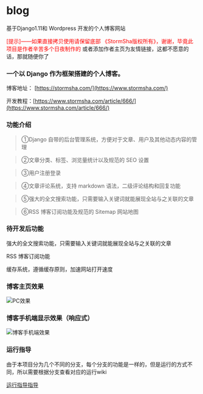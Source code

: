 # blog
基于Django1.11和 Wordpress 开发的个人博客网站

<font color=red>[提示]——如果直接拷贝使用请保留底部 《StormSha版权所有》，谢谢，毕竟此项目是作者辛苦多个日夜制作的</font>
或者添加作者主页为友情链接，这都不愿意的话，那就随便你了

<h3>一个以 Django 作为框架搭建的个人博客。</h3>

博客地址： [https://stormsha.com/](https://www.stormsha.com/)

开发教程：[https://www.stormsha.com/article/666/](https://www.stormsha.com/article/666/)
<h3>功能介绍</h3>

> ①Django 自带的后台管理系统，方便对于文章、用户及其他动态内容的管理

> ②文章分类、标签、浏览量统计以及规范的 SEO 设置

> ③用户注册登录

> ④文章评论系统，支持 markdown 语法，二级评论结构和回复功能

> ⑤强大的全文搜索功能，只需要输入关键词就能展现全站与之关联的文章

 
> ⑥RSS 博客订阅功能及规范的 Sitemap 网站地图


<h3>待开发后功能</h3>

强大的全文搜索功能，只需要输入关键词就能展现全站与之关联的文章

RSS 博客订阅功能

缓存系统，遵循缓存原则，加速网站打开速度

<h3>博客主页效果</h3>

![PC效果](https://stormsha.com/static/images/pcindexshow.png)


<h3>博客手机端显示效果（响应式）</h3>


![博客手机端效果](https://stormsha.com/static/images/mobileindex.png)



<h3>运行指导</h3>

由于本项目分为几个不同的分支，每个分支的功能是一样的，但是运行的方式不同，所以需要根据分支查看对应的运行wiki

[运行指导指导](https://github.com/stormsha/blog/wiki/stormsha-%E4%B8%AA%E4%BA%BA%E5%8D%9A%E5%AE%A2%E8%BF%90%E8%A1%8C%E6%8C%87%E5%AF%BC)
